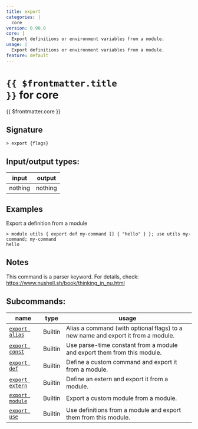 ```yaml
---
title: export
categories: |
  core
version: 0.90.0
core: |
  Export definitions or environment variables from a module.
usage: |
  Export definitions or environment variables from a module.
feature: default
---
```


<!-- This file is automatically generated. Please edit the command in https://github.com/nushell/nushell instead. -->

# <code>{{ $frontmatter.title }}</code> for core

<div class='command-title'>{{ $frontmatter.core }}</div>

## Signature

`> export {flags} `

## Input/output types:

| input   | output  |
| ------- | ------- |
| nothing | nothing |

## Examples

Export a definition from a module

```nu
> module utils { export def my-command [] { "hello" } }; use utils my-command; my-command
hello
```

## Notes

This command is a parser keyword. For details, check:
https://www.nushell.sh/book/thinking_in_nu.html

## Subcommands:

| name                                            | type    | usage                                                                            |
| ----------------------------------------------- | ------- | -------------------------------------------------------------------------------- |
| [`export alias`](/commands/docs/export_alias)   | Builtin | Alias a command (with optional flags) to a new name and export it from a module. |
| [`export const`](/commands/docs/export_const)   | Builtin | Use parse-time constant from a module and export them from this module.          |
| [`export def`](/commands/docs/export_def)       | Builtin | Define a custom command and export it from a module.                             |
| [`export extern`](/commands/docs/export_extern) | Builtin | Define an extern and export it from a module.                                    |
| [`export module`](/commands/docs/export_module) | Builtin | Export a custom module from a module.                                            |
| [`export use`](/commands/docs/export_use)       | Builtin | Use definitions from a module and export them from this module.                  |
